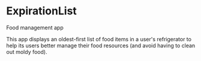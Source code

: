 ExpirationList
==============

Food management app

This app displays an oldest-first list of food items in a user's refrigerator to help its users better manage their food resources (and avoid having to clean out moldy food).
